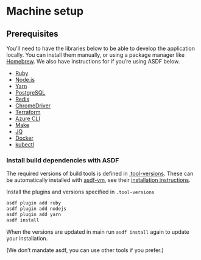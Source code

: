 # Machine setup

## Prerequisites

You'll need to have the libraries below to be able to develop the application locally. You can install them manually, or using a package manager like [Homebrew](https://brew.sh/). We also have instructions for if you’re using ASDF below.

- [Ruby](https://www.ruby-lang.org/en/)
- [Node.js](https://nodejs.org/en/)
- [Yarn](https://yarnpkg.com/)
- [PostgreSQL](https://www.postgresql.org/)
- [Redis](https://redis.io/)
- [ChromeDriver](https://chromedriver.chromium.org/)
- [Terraform](https://www.terraform.io/)
- [Azure CLI](https://docs.microsoft.com/en-us/cli/azure/install-azure-cli)
- [Make](https://www.gnu.org/software/make/)
- [JQ](https://stedolan.github.io/jq/)
- [Docker](https://www.docker.com/)
- [kubectl](https://kubernetes.io/docs/tasks/tools/install-kubectl/)

### Install build dependencies with ASDF

The required versions of build tools is defined in [.tool-versions](.tool-versions). These can be automatically installed with [asdf-vm](https://asdf-vm.com/), see their [installation instructions](https://asdf-vm.com/#/core-manage-asdf).

Install the plugins and versions specified in `.tool-versions`

```bash
asdf plugin add ruby
asdf plugin add nodejs
asdf plugin add yarn
asdf install
```

When the versions are updated in main run `asdf install` again to update your
installation.

(We don’t mandate asdf, you can use other tools if you prefer.)
